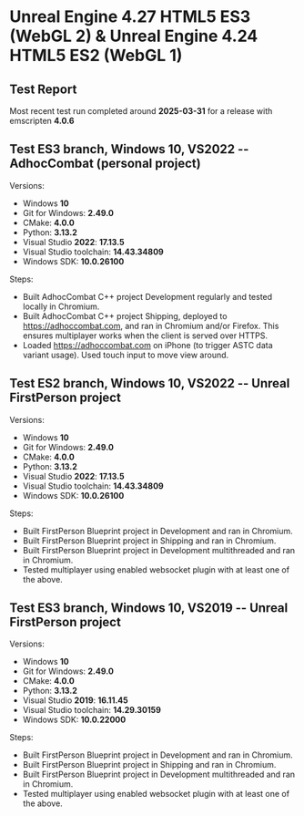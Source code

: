 # Unreal Engine 4.27 HTML5 ES3 (WebGL 2) & Unreal Engine 4.24 HTML5 ES2 (WebGL 1)

## Test Report

Most recent test run completed around **2025-03-31** for a release with emscripten **4.0.6**

## Test ES3 branch, Windows 10, VS2022 -- AdhocCombat (personal project)

Versions:
- Windows **10**
- Git for Windows: **2.49.0**
- CMake: **4.0.0**
- Python: **3.13.2**
- Visual Studio **2022**: **17.13.5**
- Visual Studio toolchain: **14.43.34809**
- Windows SDK: **10.0.26100**

Steps:
- Built AdhocCombat C++ project Development regularly and tested locally in Chromium.
- Built AdhocCombat C++ project Shipping, deployed to https://adhoccombat.com, and ran in Chromium and/or Firefox. This ensures multiplayer works when the client is served over HTTPS.
- Loaded https://adhoccombat.com on iPhone (to trigger ASTC data variant usage). Used touch input to move view around. 

## Test ES2 branch, Windows 10, VS2022 -- Unreal FirstPerson project

Versions:
- Windows **10**
- Git for Windows: **2.49.0**
- CMake: **4.0.0**
- Python: **3.13.2**
- Visual Studio **2022**: **17.13.5**
- Visual Studio toolchain: **14.43.34809**
- Windows SDK: **10.0.26100**

Steps:
- Built FirstPerson Blueprint project in Development and ran in Chromium.
- Built FirstPerson Blueprint project in Shipping and ran in Chromium.
- Built FirstPerson Blueprint project in Development multithreaded and ran in Chromium.
- Tested multiplayer using enabled websocket plugin with at least one of the above.

## Test ES3 branch, Windows 10, VS2019 -- Unreal FirstPerson project

Versions:
- Windows **10**
- Git for Windows: **2.49.0**
- CMake: **4.0.0**
- Python: **3.13.2**
- Visual Studio **2019**: **16.11.45**
- Visual Studio toolchain: **14.29.30159**
- Windows SDK: **10.0.22000**

Steps:
- Built FirstPerson Blueprint project in Development and ran in Chromium.
- Built FirstPerson Blueprint project in Shipping and ran in Chromium.
- Built FirstPerson Blueprint project in Development multithreaded and ran in Chromium.
- Tested multiplayer using enabled websocket plugin with at least one of the above.